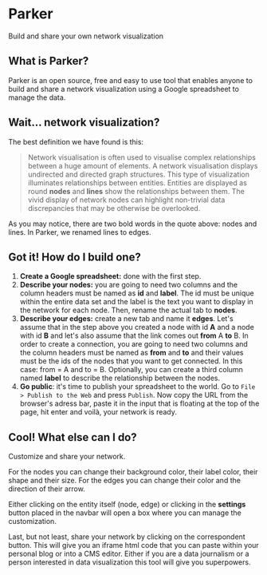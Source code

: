 # Parker
Build and share your own network visualization

## What is Parker?
Parker is an open source, free and easy to use tool that enables anyone to build and share a network visualization using a Google spreadsheet to manage the data.

## Wait... network visualization?
The best definition we have found is this:
> Network visualisation is often used to visualise complex relationships between a huge amount of elements. A network visualisation displays undirected and directed graph structures. This type of visualization illuminates relationships between entities. Entities are displayed as round **nodes** and **lines** show the relationships between them. The vivid display of network nodes can highlight non-trivial data discrepancies that may be otherwise be overlooked.

As you may notice, there are two bold words in the quote above: nodes and lines. In Parker, we renamed lines to edges.

## Got it! How do I build one?
1. **Create a Google spreadsheet:** done with the first step.
1. **Describe your nodes:** you are going to need two columns and the column headers must be named as **id** and **label**. The id must be unique within the entire data set and the label is the text you want to display in the network for each node. Then, rename the actual tab to **nodes**.
1. **Describe your edges:** create a new tab and name it **edges**. Let's assume that in the step above you created a node with id **A** and a node with id **B** and let's also assume that the link comes out **from** A **to** B. In order to create a connection, you are going to need two columns and the column headers must be named as **from** and **to** and their values must be the ids of the nodes that you want to get connected. In this case: from = A and to = B. Optionally, you can create a third column named **label** to describe the relationship between the nodes.
1. **Go public**: it's time to publish your spreadsheet to the world. Go to `File > Publish to the Web` and press `Publish`. Now copy the URL from the browser's adress bar, paste it in the input that is floating at the top of the page, hit enter and voilà, your network is ready.

## Cool! What else can I do?
Customize and share your network.

For the nodes you can change their background color, their label color, their shape and their size. For the edges you can change their color and the direction of their arrow.

Either clicking on the entity itself (node, edge) or clicking in the **settings** button placed in the navbar will open a box where you can manage the customization.

Last, but not least, share your network by clicking on the correspondent button. This will give you an iframe html code that you can paste within your personal blog or into a CMS editor. Either if you are a data journalism or a person interested in data visualization this tool will give you superpowers.